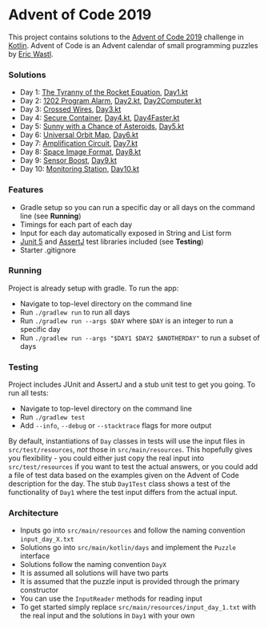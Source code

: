 # Advent of Code 2019

This project contains solutions to the [Advent of Code 2019](https://adventofcode.com/2019) challenge in [Kotlin](https://kotlinlang.org/). 
Advent of Code is an Advent calendar of small programming puzzles by [Eric Wastl](http://was.tl/).

### Solutions

- Day 1: [The Tyranny of the Rocket Equation](https://adventofcode.com/2019/day/1), [Day1.kt](https://github.com/andilau/advent-of-code-2019/blob/main/src/main/kotlin/days/Day1.kt)
- Day 2: [1202 Program Alarm](https://adventofcode.com/2019/day/2), [Day2.kt](https://github.com/andilau/advent-of-code-2019/blob/main/src/main/kotlin/days/Day2.kt), [Day2Computer.kt](https://github.com/andilau/advent-of-code-2019/blob/main/src/main/kotlin/days/Day2Computer.kt)
- Day 3: [Crossed Wires](https://adventofcode.com/2019/day/3), [Day3.kt](https://github.com/andilau/advent-of-code-2019/blob/main/src/main/kotlin/days/Day3.kt)
- Day 4: [Secure Container](https://adventofcode.com/2019/day/4), [Day4.kt](https://github.com/andilau/advent-of-code-2019/blob/main/src/main/kotlin/days/Day4.kt), [Day4Faster.kt](https://github.com/andilau/advent-of-code-2019/blob/main/src/main/kotlin/days/Day4Faster.kt)
- Day 5: [Sunny with a Chance of Asteroids](https://adventofcode.com/2019/day/5), [Day5.kt](https://github.com/andilau/advent-of-code-2019/blob/main/src/main/kotlin/days/Day5.kt)
- Day 6: [Universal Orbit Map](https://adventofcode.com/2019/day/6), [Day6.kt](https://github.com/andilau/advent-of-code-2019/blob/main/src/main/kotlin/days/Day6.kt)
- Day 7: [Amplification Circuit](https://adventofcode.com/2019/day/7), [Day7.kt](https://github.com/andilau/advent-of-code-2019/blob/main/src/main/kotlin/days/Day7.kt)
- Day 8: [Space Image Format](https://adventofcode.com/2019/day/8), [Day8.kt](https://github.com/andilau/advent-of-code-2019/blob/main/src/main/kotlin/days/Day8.kt)
- Day 9: [Sensor Boost](https://adventofcode.com/2019/day/9), [Day9.kt](https://github.com/andilau/advent-of-code-2019/blob/main/src/main/kotlin/days/Day9.kt)
- Day 10: [Monitoring Station](https://adventofcode.com/2019/day/10), [Day10.kt](https://github.com/andilau/advent-of-code-2019/blob/main/src/main/kotlin/days/Day10.kt)

### Features

* Gradle setup so you can run a specific day or all days on the command line (see **Running**)
* Timings for each part of each day
* Input for each day automatically exposed in String and List form
* [Junit 5](https://junit.org/junit5/) and [AssertJ](https://assertj.github.io/doc/) test libraries included (see **Testing**)
* Starter .gitignore

### Running

Project is already setup with gradle. To run the app:

* Navigate to top-level directory on the command line
* Run `./gradlew run` to run all days
* Run `./gradlew run --args $DAY` where `$DAY` is an integer to run a specific day
* Run `./gradlew run --args "$DAY1 $DAY2 $ANOTHERDAY"` to run a subset of days

### Testing

Project includes JUnit and AssertJ and a stub unit test to get you going. To run all tests:

* Navigate to top-level directory on the command line
* Run `./gradlew test`
* Add `--info`, `--debug` or `--stacktrace` flags for more output

By default, instantiations of `Day` classes in tests will use the input files in `src/test/resources`, _not_ those
in `src/main/resources`. This hopefully gives you flexibility - you could either just copy the real input
into `src/test/resources` if you want to test the actual answers, or you could add a file of test data based on the
examples given on the Advent of Code description for the day. The stub `Day1Test` class shows a test of the
functionality of `Day1` where the test input differs from the actual input.

### Architecture

* Inputs go into `src/main/resources` and follow the naming convention `input_day_X.txt`
* Solutions go into `src/main/kotlin/days` and implement the `Puzzle` interface
* Solutions follow the naming convention `DayX`
* It is assumed all solutions will have two parts
* It is assumed that the puzzle input is provided through the primary constructor
* You can use the `InputReader` methods for reading input
* To get started simply replace `src/main/resources/input_day_1.txt` with the real input and the solutions in `Day1` with your own